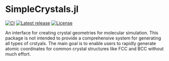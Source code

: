 # SimpleCrystals.jl

[![CI](https://ci.appveyor.com/project/ejmeitz/SimpleCrystals.jl/branch/master)]()
[![Latest release](https://img.shields.io/github/release/ejmeitz/SimpleCrystals.jl.svg)](https://github.com/ejmeitz/SimpleCrystals.jl/releases/latest)
[![License](https://img.shields.io/badge/license-MIT-green.svg)](https://github.com/ejmeitz/SimpleCrystals.jl/blob/master/LICENSE.md)

 An interface for creating crystal geometries for molecular simulation. This package is not intended to provide a comprehensive system for generating all types of crstyals. The main goal is to enable users to rapidly generate atomic coordinates for common crystal structures like FCC and BCC without much effort.
